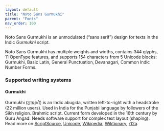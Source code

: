 ```yaml
---
layout: default
title: "Noto Sans Gurmukhi"
parent: "Fonts"
nav_order: 100
---
```

Noto Sans Gurmukhi is an unmodulated (“sans serif”) design for texts in the Indic _Gurmukhi_ script. 

Noto Sans Gurmukhi has multiple weights and widths, contains 344 glyphs, 11 OpenType features, and supports 154 characters from 5 Unicode blocks: Gurmukhi, Basic Latin, General Punctuation, Devanagari, Common Indic Number Forms.


### Supported writing systems


#### Gurmukhi

Gurmukhi (<span class='autonym'>ਗੁਰਮੁਖੀ</span>) is an Indic abugida, written left-to-right with a headstroke (22 million users). Used in India for the Punjabi language by followers of the Sikh religion. Brahmic script. Current form developed in the 16th century by Guru Angad. Needs software support for complex text layout (shaping). Read more on [ScriptSource](https://scriptsource.org/scr/Guru), [Unicode](https://www.unicode.org/versions/Unicode13.0.0/ch12.pdf#G668388), [Wikipedia](https://en.wikipedia.org/wiki/ISO_15924:Guru), [Wiktionary](https://en.wiktionary.org/wiki/Category:Gurmukhi_script), [r12a](https://r12a.github.io/scripts/links?iso=Guru).

